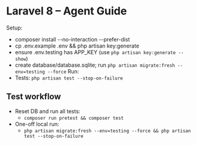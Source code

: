 # Laravel 8 – Agent Guide
Setup:
- composer install --no-interaction --prefer-dist
- cp .env.example .env && php artisan key:generate
- ensure .env.testing has APP_KEY (use `php artisan key:generate --show`)
- create database/database.sqlite; run `php artisan migrate:fresh --env=testing --force`
Run:
- Tests: `php artisan test --stop-on-failure`
## Test workflow
- Reset DB and run all tests:
  - `composer run pretest && composer test`
- One-off local run:
  - `php artisan migrate:fresh --env=testing --force && php artisan test --stop-on-failure`
